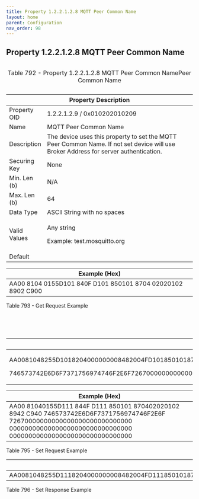 ```yaml
---
title: Property 1.2.2.1.2.8 MQTT Peer Common Name
layout: home
parent: Configuration
nav_order: 98
---
```


## Property 1.2.2.1.2.8 MQTT Peer Common Name

<table>
<caption><p>Table 792 - Property 1.2.2.1.2.8 MQTT Peer Common NamePeer
Common Name</p></caption>
<colgroup>
<col style="width: 14%" />
<col style="width: 85%" />
</colgroup>
<thead>
<tr>
<th colspan="2">Property Description</th>
</tr>
</thead>
<tbody>
<tr>
<td>Property OID</td>
<td>1.2.2.1.2.9 / 0x010202010209</td>
</tr>
<tr>
<td>Name</td>
<td>MQTT Peer Common Name</td>
</tr>
<tr>
<td>Description</td>
<td>The device uses this property to set the MQTT Peer Common Name. If
not set device will use Broker Address for server authentication.</td>
</tr>
<tr>
<td>Securing Key</td>
<td>None</td>
</tr>
<tr>
<td>Min. Len (b)</td>
<td>N/A</td>
</tr>
<tr>
<td>Max. Len (b)</td>
<td>64</td>
</tr>
<tr>
<td>Data Type</td>
<td>ASCII String with no spaces</td>
</tr>
<tr>
<td>Valid Values</td>
<td><p>Any string</p>
<p>Example: test.mosquitto.org</p></td>
</tr>
<tr>
<td>Default</td>
<td></td>
</tr>
</tbody>
</table>

| Example (Hex)                                               |
|-------------------------------------------------------------|
| AA00 8104 0155D101 840F D101 850101 8704 02020102 8902 C900 |

Table 793 - Get Request Example

<table>
<caption><p>Table 794 - Get Response Example</p></caption>
<colgroup>
<col style="width: 100%" />
</colgroup>
<thead>
<tr>
<th>Example (Hex)</th>
</tr>
</thead>
<tbody>
<tr>
<td><p>AA0081048255D1018204000000008482004FD1018501018704020201028942C940</p>
<p>746573742E6D6F7371756974746F2E6F726700000000000000000000000000000000000000000000000000000000000000000000000000000000000000000000</p></td>
</tr>
</tbody>
</table>

| Example (Hex) |
|----|
| AA00 81040155D111 844F D111 850101 870402020102 8942 C940 746573742E6D6F7371756974746F2E6F 72670000000000000000000000000000 00000000000000000000000000000000 00000000000000000000000000000000 |

Table 795 - Set Request Example

| Example (Hex) |
|----|
| AA0081048255D1118204000000008482004FD1118501018704020201028942C940746573742E6D6F7371756974746F2E6F726700000000000000000000000000000000000000000000000000000000000000000000000000000000000000000000 |

Table 796 - Set Response Example

##